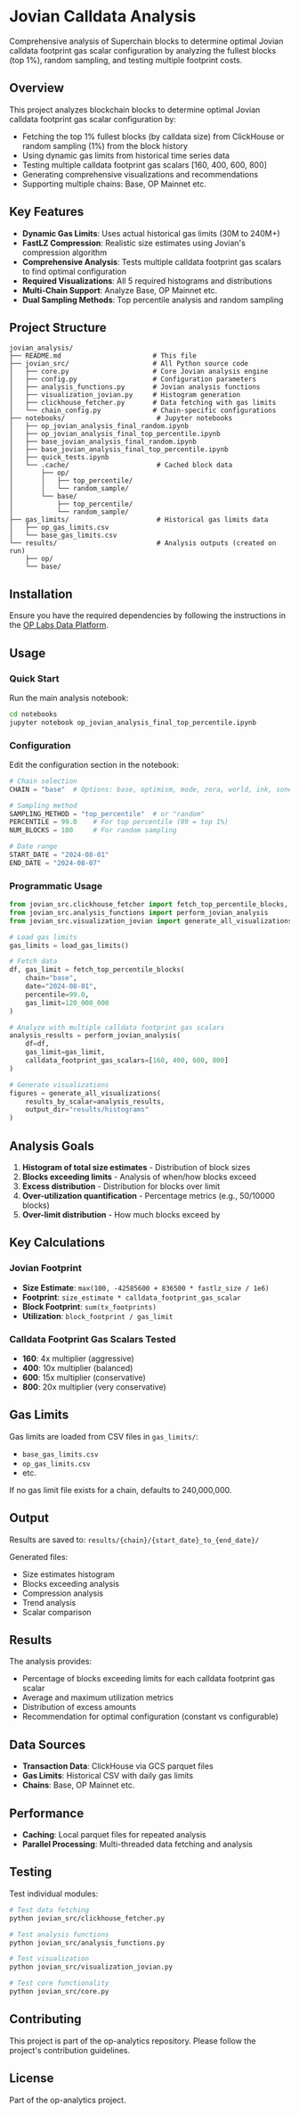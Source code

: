 # Jovian Calldata Analysis

Comprehensive analysis of Superchain blocks to determine optimal Jovian calldata footprint gas scalar configuration by analyzing the fullest blocks (top 1%), random sampling, and testing multiple footprint costs.

## Overview

This project analyzes blockchain blocks to determine optimal Jovian calldata footprint gas scalar configuration by:
- Fetching the top 1% fullest blocks (by calldata size) from ClickHouse or random sampling (1%) from the block history
- Using dynamic gas limits from historical time series data
- Testing multiple calldata footprint gas scalars [160, 400, 600, 800]
- Generating comprehensive visualizations and recommendations
- Supporting multiple chains: Base, OP Mainnet etc.

## Key Features

- **Dynamic Gas Limits**: Uses actual historical gas limits (30M to 240M+)
- **FastLZ Compression**: Realistic size estimates using Jovian's compression algorithm
- **Comprehensive Analysis**: Tests multiple calldata footprint gas scalars to find optimal configuration
- **Required Visualizations**: All 5 required histograms and distributions
- **Multi-Chain Support**: Analyze Base, OP Mainnet etc.
- **Dual Sampling Methods**: Top percentile analysis and random sampling

## Project Structure

```
jovian_analysis/
├── README.md                       # This file
├── jovian_src/                     # All Python source code
│   ├── core.py                     # Core Jovian analysis engine
│   ├── config.py                   # Configuration parameters
│   ├── analysis_functions.py       # Jovian analysis functions
│   ├── visualization_jovian.py     # Histogram generation
│   ├── clickhouse_fetcher.py       # Data fetching with gas limits
│   └── chain_config.py             # Chain-specific configurations
├── notebooks/                       # Jupyter notebooks
│   ├── op_jovian_analysis_final_random.ipynb
│   ├── op_jovian_analysis_final_top_percentile.ipynb
│   ├── base_jovian_analysis_final_random.ipynb
│   ├── base_jovian_analysis_final_top_percentile.ipynb
│   ├── quick_tests.ipynb
│   └── .cache/                      # Cached block data
│       ├── op/
│       │   ├── top_percentile/
│       │   └── random_sample/
│       └── base/
│           ├── top_percentile/
│           └── random_sample/
├── gas_limits/                      # Historical gas limits data
│   ├── op_gas_limits.csv
│   └── base_gas_limits.csv
└── results/                         # Analysis outputs (created on run)
    ├── op/
    └── base/
```

## Installation

Ensure you have the required dependencies by following the instructions in the [OP Labs Data Platform](https://static.optimism.io/op-analytics/sphinx/html/index.html).


## Usage

### Quick Start

Run the main analysis notebook:
```bash
cd notebooks
jupyter notebook op_jovian_analysis_final_top_percentile.ipynb
```

### Configuration

Edit the configuration section in the notebook:

```python
# Chain selection
CHAIN = "base"  # Options: base, optimism, mode, zora, world, ink, soneium

# Sampling method
SAMPLING_METHOD = "top_percentile"  # or "random"
PERCENTILE = 99.0    # For top percentile (99 = top 1%)
NUM_BLOCKS = 100     # For random sampling

# Date range
START_DATE = "2024-08-01"
END_DATE = "2024-08-07"
```

### Programmatic Usage

```python
from jovian_src.clickhouse_fetcher import fetch_top_percentile_blocks, load_gas_limits
from jovian_src.analysis_functions import perform_jovian_analysis
from jovian_src.visualization_jovian import generate_all_visualizations

# Load gas limits
gas_limits = load_gas_limits()

# Fetch data
df, gas_limit = fetch_top_percentile_blocks(
    chain="base",
    date="2024-08-01",
    percentile=99.0,
    gas_limit=120_000_000
)

# Analyze with multiple calldata footprint gas scalars
analysis_results = perform_jovian_analysis(
    df=df,
    gas_limit=gas_limit,
    calldata_footprint_gas_scalars=[160, 400, 600, 800]
)

# Generate visualizations
figures = generate_all_visualizations(
    results_by_scalar=analysis_results,
    output_dir="results/histograms"
)
```

## Analysis Goals

1. **Histogram of total size estimates** - Distribution of block sizes
2. **Blocks exceeding limits** - Analysis of when/how blocks exceed
3. **Excess distribution** - Distribution for blocks over limit
4. **Over-utilization quantification** - Percentage metrics (e.g., 50/10000 blocks)
5. **Over-limit distribution** - How much blocks exceed by

## Key Calculations

### Jovian Footprint
- **Size Estimate**: `max(100, -42585600 + 836500 * fastlz_size / 1e6)`
- **Footprint**: `size_estimate * calldata_footprint_gas_scalar`
- **Block Footprint**: `sum(tx_footprints)`
- **Utilization**: `block_footprint / gas_limit`

### Calldata Footprint Gas Scalars Tested
- **160**: 4x multiplier (aggressive)
- **400**: 10x multiplier (balanced)
- **600**: 15x multiplier (conservative)
- **800**: 20x multiplier (very conservative)

## Gas Limits

Gas limits are loaded from CSV files in `gas_limits/`:
- `base_gas_limits.csv`
- `op_gas_limits.csv`
- etc.

If no gas limit file exists for a chain, defaults to 240,000,000.

## Output

Results are saved to: `results/{chain}/{start_date}_to_{end_date}/`

Generated files:
- Size estimates histogram
- Blocks exceeding analysis
- Compression analysis
- Trend analysis
- Scalar comparison

## Results

The analysis provides:
- Percentage of blocks exceeding limits for each calldata footprint gas scalar
- Average and maximum utilization metrics
- Distribution of excess amounts
- Recommendation for optimal configuration (constant vs configurable)

## Data Sources

- **Transaction Data**: ClickHouse via GCS parquet files
- **Gas Limits**: Historical CSV with daily gas limits
- **Chains**: Base, OP Mainnet etc.

## Performance

- **Caching**: Local parquet files for repeated analysis
- **Parallel Processing**: Multi-threaded data fetching and analysis

## Testing

Test individual modules:
```bash
# Test data fetching
python jovian_src/clickhouse_fetcher.py

# Test analysis functions
python jovian_src/analysis_functions.py

# Test visualization
python jovian_src/visualization_jovian.py

# Test core functionality
python jovian_src/core.py
```

## Contributing

This project is part of the op-analytics repository. Please follow the project's contribution guidelines.

## License

Part of the op-analytics project.
